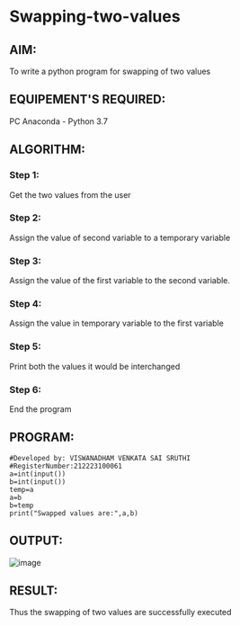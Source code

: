 # Swapping-two-values
## AIM:
To write a python program for swapping of two values
## EQUIPEMENT'S REQUIRED: 
PC
Anaconda - Python 3.7
## ALGORITHM: 
### Step 1:
Get the two values from the user
### Step 2: 
Assign the value of second variable to a temporary variable 
### Step 3: 
Assign the value of the first variable to the second variable.
### Step 4:  
Assign the value in temporary variable to the first variable
### Step 5: 
Print both the values it would be interchanged
### Step 6: 
End the program
## PROGRAM:
```
#Developed by: VISWANADHAM VENKATA SAI SRUTHI
#RegisterNumber:212223100061
a=int(input())
b=int(input())
temp=a
a=b
b=temp
print("Swapped values are:",a,b)
```
## OUTPUT:
![image](https://github.com/sruthiviswanadham/Swapping-two-values/assets/151760421/d674b18c-be3a-43d1-808e-e771a787b782)

## RESULT:
Thus the swapping of two values are successfully executed



